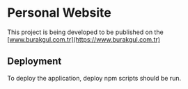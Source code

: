 # Personal Website
This project is being developed to be published on the [www.burakgul.com.tr](https://www.burakgul.com.tr)

## Deployment
To deploy the application, deploy npm scripts should be run.
